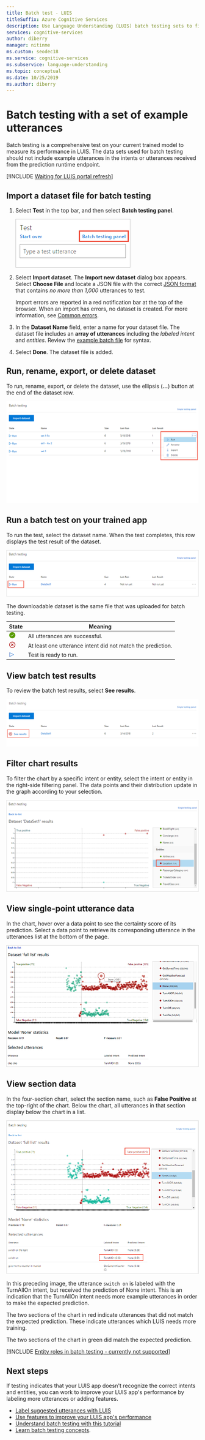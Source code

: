 ```yaml
---
title: Batch test - LUIS
titleSuffix: Azure Cognitive Services
description: Use Language Understanding (LUIS) batch testing sets to find utterances with incorrect intents and entities.
services: cognitive-services
author: diberry
manager: nitinme
ms.custom: seodec18
ms.service: cognitive-services
ms.subservice: language-understanding
ms.topic: conceptual
ms.date: 10/25/2019
ms.author: diberry
---
```


# Batch testing with a set of example utterances

 Batch testing is a comprehensive test on your current trained model to measure its performance in LUIS. The data sets used for batch testing should not include example utterances in the intents or utterances received from the prediction runtime endpoint. 

[!INCLUDE [Waiting for LUIS portal refresh](./includes/wait-v3-upgrade.md)]

<a name="batch-testing"></a>

## Import a dataset file for batch testing

1. Select **Test** in the top bar, and then select **Batch testing panel**.

    ![Batch Testing Link](./media/luis-how-to-batch-test/batch-testing-link.png)

2. Select **Import dataset**. The **Import new dataset** dialog box appears. Select **Choose File** and locate a JSON file with the correct [JSON format](luis-concept-batch-test.md#batch-file-format) that contains *no more than 1,000* utterances to test.

    Import errors are reported in a red notification bar at the top of the browser. When an import has errors, no dataset is created. For more information, see [Common errors](luis-concept-batch-test.md#common-errors-importing-a-batch).

3. In the **Dataset Name** field, enter a name for your dataset file. The dataset file includes an **array of utterances** including the *labeled intent* and *entities*. Review the [example batch file](luis-concept-batch-test.md#batch-file-format) for syntax. 

4. Select **Done**. The dataset file is added.

## Run, rename, export, or delete dataset

To run, rename, export, or delete the dataset, use the ellipsis (***...***) button at the end of the dataset row.

![Dataset Actions](./media/luis-how-to-batch-test/batch-testing-options.png)

## Run a batch test on your trained app

To run the test, select the dataset name. When the test completes, this row displays the test result of the dataset.

![Batch Test Result](./media/luis-how-to-batch-test/run-test.png)

The downloadable dataset is the same file that was uploaded for batch testing.

|State|Meaning|
|--|--|
|![Successful test green circle icon](./media/luis-how-to-batch-test/batch-test-result-green.png)|All utterances are successful.|
|![Failing test red x icon](./media/luis-how-to-batch-test/batch-test-result-red.png)|At least one utterance intent did not match the prediction.|
|![Ready to test icon](./media/luis-how-to-batch-test/batch-test-result-blue.png)|Test is ready to run.|

<a name="access-batch-test-result-details-in-a-visualized-view"></a>

## View batch test results 

To review the batch test results, select **See results**.

![Batch test results](./media/luis-how-to-batch-test/run-test-results.png)

<a name="filter-chart-results-by-intent-or-entity"></a>  

## Filter chart results

To filter the chart by a specific intent or entity, select the intent or entity in the right-side filtering panel. The data points and their distribution update in the graph according to your selection. 
 
![Visualized Batch Test Result](./media/luis-how-to-batch-test/filter-by-entity.png) 

## View single-point utterance data

In the chart, hover over a data point to see the certainty score of its prediction. Select a data point to retrieve its corresponding utterance in the utterances list at the bottom of the page. 

![Selected utterance](./media/luis-how-to-batch-test/selected-utterance.png)


<a name="relabel-utterances-and-retrain"></a>
<a name="false-test-results"></a>

## View section data

In the four-section chart, select the section name, such as **False Positive** at the top-right of the chart. Below the chart, all utterances in that section display below the chart in a list. 

![Selected utterances by section](./media/luis-how-to-batch-test/selected-utterances-by-section.png)

In this preceding image, the utterance `switch on` is labeled with the TurnAllOn intent, but received the prediction of None intent. This is an indication that the TurnAllOn intent needs more example utterances in order to make the expected prediction. 

The two sections of the chart in red indicate utterances that did not match the expected prediction. These indicate utterances which LUIS needs more training. 

The two sections of the chart in green did match the expected prediction.

[!INCLUDE [Entity roles in batch testing - currently not supported](../../../includes/cognitive-services-luis-roles-not-supported-in-batch-testing.md)]

## Next steps

If testing indicates that your LUIS app doesn't recognize the correct intents and entities, you can work to improve your LUIS app's performance by labeling more utterances or adding features. 

* [Label suggested utterances with LUIS](luis-how-to-review-endpoint-utterances.md) 
* [Use features to improve your LUIS app's performance](luis-how-to-add-features.md) 
* [Understand batch testing with this tutorial](luis-tutorial-batch-testing.md)
* [Learn batch testing concepts](luis-concept-batch-test.md).
